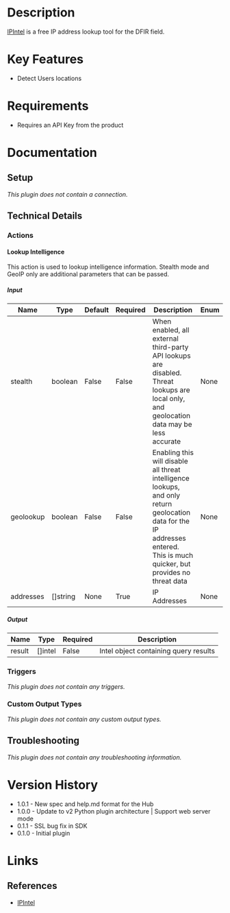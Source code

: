# Description

[IPIntel](https://ipintel.io/) is a free IP address lookup tool for the DFIR field.

# Key Features

* Detect Users locations

# Requirements

* Requires an API Key from the product

# Documentation

## Setup

_This plugin does not contain a connection._

## Technical Details

### Actions

#### Lookup Intelligence

This action is used to lookup intelligence information.
Stealth mode and GeoIP only are additional parameters that can be passed.

##### Input

|Name|Type|Default|Required|Description|Enum|
|----|----|-------|--------|-----------|----|
|stealth|boolean|False|False|When enabled, all external third-party API lookups are disabled. Threat lookups are local only, and geolocation data may be less accurate|None|
|geolookup|boolean|False|False|Enabling this will disable all threat intelligence lookups, and only return geolocation data for the IP addresses entered. This is much quicker, but provides no threat data|None|
|addresses|[]string|None|True|IP Addresses|None|

##### Output

|Name|Type|Required|Description|
|----|----|--------|-----------|
|result|[]intel|False|Intel object containing query results|

### Triggers

_This plugin does not contain any triggers._

### Custom Output Types

_This plugin does not contain any custom output types._

## Troubleshooting

_This plugin does not contain any troubleshooting information._

# Version History

* 1.0.1 - New spec and help.md format for the Hub
* 1.0.0 - Update to v2 Python plugin architecture | Support web server mode
* 0.1.1 - SSL bug fix in SDK
* 0.1.0 - Initial plugin

# Links

## References

* [IPIntel](https://ipintel.io/)

